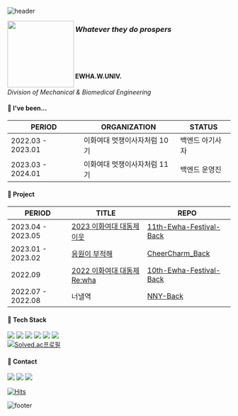 ![header](https://capsule-render.vercel.app/api?type=Waving&text=Nakyeong%20Lee&height=180&fontColor=662A00&fontSize=80&fontAlign=35&fontAlignY=45&stroke=662A00&strokeWidth=3&desc=Web%20Backend%20Developer&descSize=30&descAlign=23.5&descAlignY=85&color=0065B0&animation=fadeIn&section=header)

<img align="left" width="150" src="https://github.com/CheerCharm/CheerCharm_Back/assets/101031854/aec639d4-e5a4-4448-a30f-99e23a560e21">

### _**Whatever they do prospers**_
<br/>
<br/>
<br/>

#### EWHA.W.UNIV.
*Division of Mechanical & Biomedical Engineering*
<br/>

#### 🤎 I've been...
| PERIOD | ORGANIZATION | STATUS |
| ------- | ------- | -------|
| 2022.03 - 2023.01 | 이화여대 멋쟁이사자처럼 10기 | 백엔드 아기사자 |
| 2023.03 - 2024.01 | 이화여대 멋쟁이사자처럼 11기 | 백엔드 운영진 |

#### 💙 Project
| PERIOD | TITLE | REPO |
| ------- | ------- | -------|
| 2023.04 - 2023.05 | <a href="https://2023-ewha-festival.vercel.app">2023 이화여대 대동제 이웃</a> | <a href="https://github.com/EWHA-LIKELION/11th-Ewha-Festival-Back">11th-Ewha-Festival-Back</a> |
| 2023.01 - 2023.02 | <a href="https://cheer-charm.swygbro.com">응원이 부적해</a> | <a href="https://github.com/CheerCharm/CheerCharm_Back">CheerCharm_Back</a> |
| 2022.09 | <a href="https://rewha.swygbro.com">2022 이화여대 대동제 Re:wha</a> | <a href="https://github.com/EWHA-LIKELION/10th-Ewha-Festival-Back">10th-Ewha-Festival-Back</a> |
| 2022.07 - 2022.08 | <a>너낼역</a> | <a href="https://github.com/NNAERYEOK/NNY-Back">NNY-Back</a> |

#### 🤍 Tech Stack
<a><img src="https://img.shields.io/badge/C-A8B9CC?style=flat&logo=C&logoColor=white"/></a>
<a><img src="https://img.shields.io/badge/Python-3776AB?style=flat&logo=Python&logoColor=white"/></a>
<a><img src="https://img.shields.io/badge/JAVA-A8B9CC?style=flat&logo=JAVA&logoColor=white"/></a>
<a><img src="https://img.shields.io/badge/Django-092E20?style=flat&logo=Django&logoColor=white"/></a>
<a><img src="https://img.shields.io/badge/VS%20Code-007ACC?style=flat&logo=VisualStudioCode&logoColor=white"/></a>
<a><img src="https://img.shields.io/badge/GitHub-181717?style=flat&logo=GitHub&logoColor=white"/></a>
<br/>
[![Solved.ac프로필](http://mazassumnida.wtf/api/mini/generate_badge?boj=rinarina0429)](https://solved.ac/rinarina0429)

#### 🖤 Contact
<a href="mailto:forrina0429@gmail.com" target="_blank"><img src="https://img.shields.io/badge/forrina0429-EA4335?style=flat-square&logo=gmail&logoColor=FFFFFF"/></a>
<a href="https://velog.io/@rinarina0429" target="_blank"><img src="https://img.shields.io/badge/rinarina0429-20C997?style=flat-square&logo=velog&logoColor=FFFFFF"/></a>
<a href="https://www.instagram.com/2.or_kng/" target="_blank"><img src="https://img.shields.io/badge/2.or_kng-E4405F?style=flat-square&logo=instagram&logoColor=FFFFFF"/></a>

[![Hits](https://hits.seeyoufarm.com/api/count/incr/badge.svg?url=https%3A%2F%2Fgithub.com%2Frinarina0429&count_bg=%23662A00&title_bg=%23555555&icon=&icon_color=%23E7E7E7&title=👀&edge_flat=true)](https://hits.seeyoufarm.com)

![footer](https://capsule-render.vercel.app/api?type=waving&color=0065B0&height=90&section=footer)

